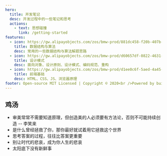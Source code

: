 ```yaml
---
hero:
  title: 开发笔记
  desc: 开发过程中的一些笔记和思考
  actions:
    - text: 思想碰撞
      link: /getting-started
features:
  - icon: https://gw.alipayobjects.com/zos/bmw-prod/881dc458-f20b-407b-947a-95104b5ec82b/k79dm8ih_w144_h144.png
    title: 数据结构与算法
    desc: 常用的一些数据结构与算法解题思路
  - icon: https://gw.alipayobjects.com/zos/bmw-prod/d60657df-0822-4631-9d7c-e7a869c2f21c/k79dmz3q_w126_h126.png
    title: 设计模式
    desc: 面向对象、设计原则、设计模式、编码规范、重构
  - icon: https://gw.alipayobjects.com/zos/bmw-prod/d1ee0c6f-5aed-4a45-a507-339a4bfe076c/k7bjsocq_w144_h144.png
    title: 前端基础
    desc: HTML、CSS、JS、浏览器原理
footer: Open-source MIT Licensed | Copyright © 2020<br />Powered by builden
---
```


## 鸡汤

- 审美常常不需要知道原理，但创造美的人必须要有方法论，否则不可能持续创造 -- 李笑来
- 是什么曾经拯救了你，那你最好就试着用它拯救这个世界
- 思考答案的过程，往往比答案更重要
- 别让时代的悲哀，成为你人生的悲哀
- 太阳底下没有新鲜事
